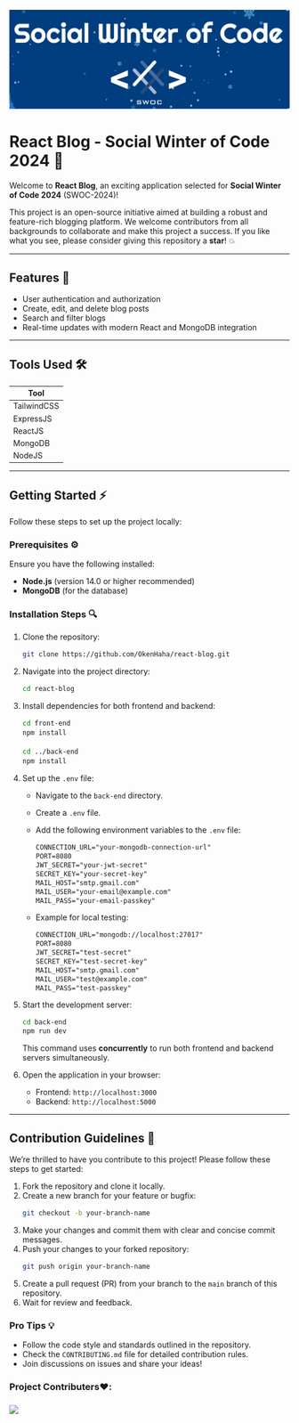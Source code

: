 ![swoc2024 Banner](./swoc.jpg)

# React Blog - Social Winter of Code 2024 🌟

Welcome to **React Blog**, an exciting application selected for **Social Winter of Code 2024** (SWOC-2024)!

This project is an open-source initiative aimed at building a robust and feature-rich blogging platform. We welcome contributors from all backgrounds to collaborate and make this project a success. If you like what you see, please consider giving this repository a **star**! 💥

---

## Features 🔄
- User authentication and authorization
- Create, edit, and delete blog posts
- Search and filter blogs
- Real-time updates with modern React and MongoDB integration

---

## Tools Used 🛠️
| Tool           | 
|----------------|
| TailwindCSS    | 
| ExpressJS      | 
| ReactJS        | 
| MongoDB        | 
| NodeJS         | 

---

## Getting Started ⚡
Follow these steps to set up the project locally:

### Prerequisites ⚙
Ensure you have the following installed:
- **Node.js** (version 14.0 or higher recommended)
- **MongoDB** (for the database)

### Installation Steps 🔍
1. Clone the repository:
   ```bash
   git clone https://github.com/OkenHaha/react-blog.git
   ```

2. Navigate into the project directory:
   ```bash
   cd react-blog
   ```

3. Install dependencies for both frontend and backend:
   ```bash
   cd front-end
   npm install
   
   cd ../back-end
   npm install
   ```

4. Set up the `.env` file:
   - Navigate to the `back-end` directory.
   - Create a `.env` file.
   - Add the following environment variables to the `.env` file:
     ```env
     CONNECTION_URL="your-mongodb-connection-url"
     PORT=8080
     JWT_SECRET="your-jwt-secret"
     SECRET_KEY="your-secret-key"
     MAIL_HOST="smtp.gmail.com"
     MAIL_USER="your-email@example.com"
     MAIL_PASS="your-email-passkey"
     ```

   - Example for local testing:
     ```env
     CONNECTION_URL="mongodb://localhost:27017"
     PORT=8080
     JWT_SECRET="test-secret"
     SECRET_KEY="test-secret-key"
     MAIL_HOST="smtp.gmail.com"
     MAIL_USER="test@example.com"
     MAIL_PASS="test-passkey"
     ```

5. Start the development server:
   ```bash
   cd back-end
   npm run dev
   ```
   This command uses **concurrently** to run both frontend and backend servers simultaneously.

6. Open the application in your browser:
   - Frontend: `http://localhost:3000`
   - Backend: `http://localhost:5000`

---

## Contribution Guidelines 🔧
We’re thrilled to have you contribute to this project! Please follow these steps to get started:

1. Fork the repository and clone it locally.
2. Create a new branch for your feature or bugfix:
   ```bash
   git checkout -b your-branch-name
   ```
3. Make your changes and commit them with clear and concise commit messages.
4. Push your changes to your forked repository:
   ```bash
   git push origin your-branch-name
   ```
5. Create a pull request (PR) from your branch to the `main` branch of this repository.
6. Wait for review and feedback.

### Pro Tips 💡
- Follow the code style and standards outlined in the repository.
- Check the `CONTRIBUTING.md` file for detailed contribution rules.
- Join discussions on issues and share your ideas!

<h3>Project Contributers❤️: <h3>
<a href="https://github.com/OkenHaha/react-blog/graphs/contributors">
<img src="https://contributors-img.web.app/image?repo=OkenHaha/react-blog"/>